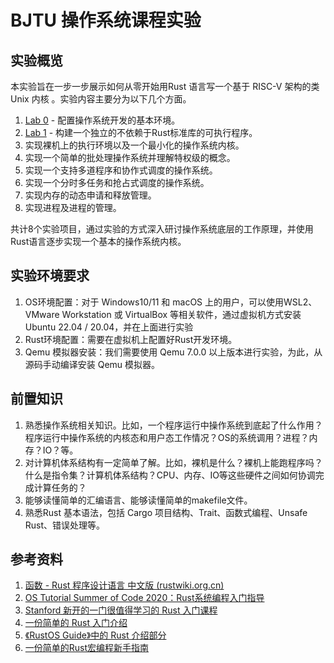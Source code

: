 # BJTU 操作系统课程实验

## 实验概览

本实验旨在一步一步展示如何从零开始用Rust 语言写一个基于 RISC-V 架构的类 Unix 内核 。实验内容主要分为以下几个方面。

1. [Lab 0](lab0.md) - 配置操作系统开发的基本环境。
2. [Lab 1](lab1.md) - 构建一个独立的不依赖于Rust标准库的可执行程序。
3. 实现裸机上的执行环境以及一个最小化的操作系统内核。
4. 实现一个简单的批处理操作系统并理解特权级的概念。
5. 实现一个支持多道程序和协作式调度的操作系统。
6. 实现一个分时多任务和抢占式调度的操作系统。
7. 实现内存的动态申请和释放管理。
8. 实现进程及进程的管理。

共计8个实验项目，通过实验的方式深入研讨操作系统底层的工作原理，并使用Rust语言逐步实现一个基本的操作系统内核。

## 实验环境要求

1. OS环境配置：对于 Windows10/11 和 macOS 上的用户，可以使用WSL2、VMware Workstation 或 VirtualBox 等相关软件，通过虚拟机方式安装 Ubuntu 22.04 / 20.04，并在上面进行实验
2. Rust环境配置：需要在虚拟机上配置好Rust开发环境。
3. Qemu 模拟器安装：我们需要使用 Qemu 7.0.0 以上版本进行实验，为此，从源码手动编译安装 Qemu 模拟器。

## 前置知识

1. 熟悉操作系统相关知识。比如，一个程序运行中操作系统到底起了什么作用？程序运行中操作系统的内核态和用户态工作情况？OS的系统调用？进程？内存？IO？等。
2. 对计算机体系结构有一定简单了解。比如，裸机是什么？裸机上能跑程序吗？什么是指令集？计算机体系结构？CPU、内存、IO等这些硬件之间如何协调完成计算任务的？
3. 能够读懂简单的汇编语言、能够读懂简单的makefile文件。
4. 熟悉Rust 基本语法，包括 Cargo 项目结构、Trait、函数式编程、Unsafe Rust、错误处理等。

## 参考资料

1. [函数 - Rust 程序设计语言 中文版 (rustwiki.org.cn)](https://www.rustwiki.org.cn/zh-CN/book/ch03-03-how-functions-work.html)
2. [OS Tutorial Summer of Code 2020：Rust系统编程入门指导](https://github.com/rcore-os/rCore/wiki/os-tutorial-summer-of-code#step-0-自学rust编程大约7天)
3. [Stanford 新开的一门很值得学习的 Rust 入门课程](https://reberhardt.com/cs110l/spring-2020/)
4. [一份简单的 Rust 入门介绍](https://zhuanlan.zhihu.com/p/298648575)
5. [《RustOS Guide》中的 Rust 介绍部分](https://simonkorl.gitbook.io/r-z-rustos-guide/dai-ma-zhi-qian/ex1)
6. [一份简单的Rust宏编程新手指南](http://blog.hubwiz.com/2020/01/30/rust-macro/)
